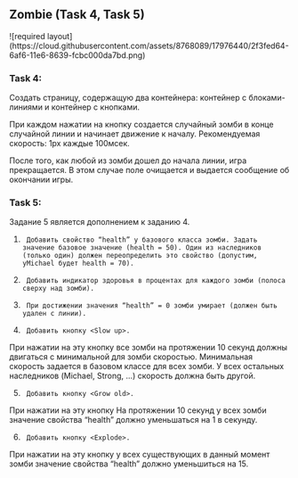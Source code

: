 <h2>Zombie (Task 4, Task 5)</h2>
![required layout](https://cloud.githubusercontent.com/assets/8768089/17976440/2f3fed64-6af6-11e6-8639-fcbc000da7bd.png)
<h3>Task 4:</h3>
Создать страницу, содержащую два контейнера: контейнер с блоками-линиями и контейнер с кнопками.

При каждом нажатии на кнопку <Generate> создается случайный зомби в конце случайной линии и начинает движение к началу. Рекомендуемая скорость: 1px каждые 100мсек. 

После того, как любой из зомби дошел до начала линии, игра прекращается. В этом случае поле очищается и выдается сообщение об окончании игры.

<h3>Task 5:</h3>
Задание 5 является дополнением к заданию 4.

1)      Добавить свойство “health” у базового класса зомби. Задать значение базовое значение (health = 50). Один из наследников (только один) должен переопределить это свойство (допустим, уMichael будет health = 70).

2)      Добавить индикатор здоровья в процентах для каждого зомби (полоса сверху над зомби).
 
3)      При достижении значения “health” = 0 зомби умирает (должен быть удален с линии).
 
4)      Добавить кнопку <Slow up>.
При нажатии на эту кнопку все зомби на протяжении 10 секунд должны двигаться с минимальной для зомби скоростью. Минимальная скорость задается в базовом классе для всех зомби. У всех остальных наследников (Michael, Strong, …) скорость должна быть другой.
 
5)      Добавить кнопку <Grow old>.
При нажатии на эту кнопку На протяжении 10 секунд у всех зомби значение свойства “health” должно уменьшаться на 1 в секунду.
 
6)      Добавить кнопку <Explode>.
При нажатии на эту кнопку у всех существующих в данный момент зомби значение свойства “health” должно уменьшиться на 15.
